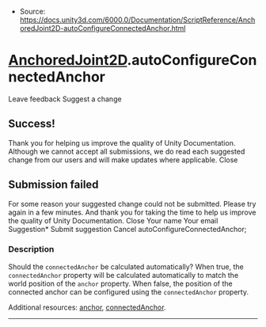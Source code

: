 * Source: https://docs.unity3d.com/6000.0/Documentation/ScriptReference/AnchoredJoint2D-autoConfigureConnectedAnchor.html

#  [AnchoredJoint2D](https://docs.unity3d.com/6000.0/Documentation/ScriptReference/AnchoredJoint2D.html).autoConfigureConnectedAnchor
Leave feedback
Suggest a change
## Success!
Thank you for helping us improve the quality of Unity Documentation. Although we cannot accept all submissions, we do read each suggested change from our users and will make updates where applicable.
Close
## Submission failed
For some reason your suggested change could not be submitted. Please <a>try again</a> in a few minutes. And thank you for taking the time to help us improve the quality of Unity Documentation.
Close
Your name Your email Suggestion* Submit suggestion
Cancel
autoConfigureConnectedAnchor; 
### Description
Should the `connectedAnchor` be calculated automatically?
When true, the `connectedAnchor` property will be calculated automatically to match the world position of the `anchor` property. When false, the position of the connected anchor can be configured using the `connectedAnchor` property.  
  
Additional resources: [anchor](https://docs.unity3d.com/6000.0/Documentation/ScriptReference/AnchoredJoint2D-anchor.html), [connectedAnchor](https://docs.unity3d.com/6000.0/Documentation/ScriptReference/AnchoredJoint2D-connectedAnchor.html).
* * *
